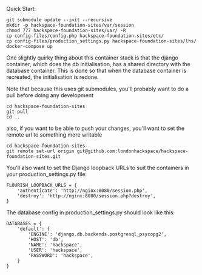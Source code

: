 Quick Start:
```
git submodule update --init --recursive
mkdir -p hackspace-foundation-sites/var/session
chmod 777 hackspace-foundation-sites/var/ -R
cp config-files/config.php hackspace-foundation-sites/etc/
cp config-files/production_settings.py hackspace-foundation-sites/lhs/
docker-compose up
```

One slightly quirky thing about this container stack is that the django container, which does the db initialisation, has a shared directory with the database container. This is done so that when the database container is recreated, the initialisation is redone.

Note that because this uses git submodules, you'll probably want to do a pull before doing any development
```
cd hackspace-foundation-sites
git pull
cd ..
```

also, if you want to be able to push your changes, you'll want to set the remote url to something more writable

```
cd hackspace-foundation-sites
git remote set-url origin git@github.com:londonhackspace/hackspace-foundation-sites.git
```

You'll also want to set the Django loopback URLs to suit the containers in your production_settings.py file:
```
FLOURISH_LOOPBACK_URLS = {
    'authenticate': 'http://nginx:8080/session.php',
    'destroy': 'http://nginx:8080/session.php?destroy',
}
```

The database config in production_settings.py should look like this:
```
DATABASES = {
    'default': {
        'ENGINE': 'django.db.backends.postgresql_psycopg2',
        'HOST': 'db',
        'NAME': 'hackspace',
        'USER': 'hackspace',
        'PASSWORD': 'hackspace',
    }
}
```
